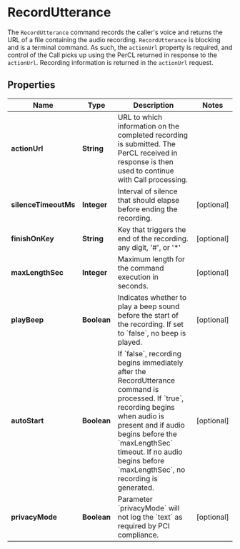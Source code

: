 

# RecordUtterance

The `RecordUtterance` command records the caller's voice and returns the URL of a file containing the audio recording. `RecordUtterance` is blocking and is a terminal command. As such, the `actionUrl` property is required, and control of the Call picks up using the PerCL returned in response to the `actionUrl`. Recording information is returned in the `actionUrl` request.

## Properties

Name | Type | Description | Notes
------------ | ------------- | ------------- | -------------
**actionUrl** | **String** | URL to which information on the completed recording is submitted. The PerCL received in response is then used to continue with Call processing. | 
**silenceTimeoutMs** | **Integer** | Interval of silence that should elapse before ending the recording. |  [optional]
**finishOnKey** | **String** | Key that triggers the end of the recording. any digit, &#39;#&#39;, or &#39;*&#39; |  [optional]
**maxLengthSec** | **Integer** | Maximum length for the command execution in seconds. |  [optional]
**playBeep** | **Boolean** | Indicates whether to play a beep sound before the start of the recording. If set to &#x60;false&#x60;, no beep is played. |  [optional]
**autoStart** | **Boolean** | If &#x60;false&#x60;, recording begins immediately after the RecordUtterance command is processed. If &#x60;true&#x60;, recording begins when audio is present and if audio begins before the &#x60;maxLengthSec&#x60; timeout. If no audio begins before &#x60;maxLengthSec&#x60;, no recording is generated. |  [optional]
**privacyMode** | **Boolean** | Parameter &#x60;privacyMode&#x60; will not log the &#x60;text&#x60; as required by PCI compliance. |  [optional]



